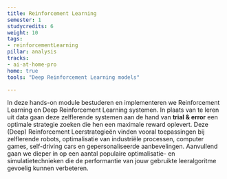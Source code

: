 ```yaml
---
title: Reinforcement Learning
semester: 1
studycredits: 6
weight: 10
tags:
- reinforcementLearning
pillar: analysis
tracks:
- ai-at-home-pro
home: true
tools: "Deep Reinforcement Learning models"

---
```


In deze hands-on module bestuderen en implementeren we Reinforcement Learning en Deep Reinforcement Learning systemen. In plaats van te leren uit data gaan deze zelflerende systemen aan de hand van **trial & error** een optimale strategie zoeken die hen een maximale reward oplevert. Deze (Deep) Reinforcement Leerstrategieën vinden vooral toepassingen bij zelflerende robots, optimalisatie van industriële processen, computer games, self-driving cars en gepersonaliseerde aanbevelingen. Aanvullend gaan we dieper in op een aantal populaire optimalisatie- en simulatietechnieken die de performantie van jouw gebruikte leeralgoritme gevoelig kunnen verbeteren.